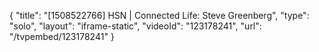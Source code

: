 {
    "title": "[1508522766] HSN | Connected Life: Steve Greenberg",
    "type": "solo",
    "layout": "iframe-static",
    "videoId": "123178241",
    "url": "\/tvpembed\/123178241"
}